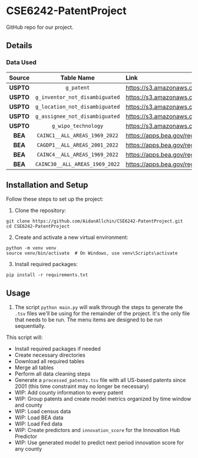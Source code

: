 # CSE6242-PatentProject

GitHub repo for our project.

## Details

### Data Used

|  Source   |           Table Name           |                                            Link                                             |
| :-------: | :----------------------------: | :------------------------------------------------------------------------------------------ |
| **USPTO** |           `g_patent`           |           https://s3.amazonaws.com/data.patentsview.org/download/g_patent.tsv.zip           |
| **USPTO** | `g_inventor_not_disambiguated` | https://s3.amazonaws.com/data.patentsview.org/download/g_inventor_not_disambiguated.tsv.zip |
| **USPTO** | `g_location_not_disambiguated` | https://s3.amazonaws.com/data.patentsview.org/download/g_location_not_disambiguated.tsv.zip |
| **USPTO** | `g_assignee_not_disambiguated` | https://s3.amazonaws.com/data.patentsview.org/download/g_assignee_not_disambiguated.tsv.zip |
| **USPTO** |      `g_wipo_technology`       |      https://s3.amazonaws.com/data.patentsview.org/download/g_wipo_technology.tsv.zip       |
|  **BEA**  | `CAINC1__ALL_AREAS_1969_2022`  |                        https://apps.bea.gov/regional/zip/CAINC1.zip                         |
|  **BEA**  | `CAGDP1__ALL_AREAS_2001_2022`  |                        https://apps.bea.gov/regional/zip/CAGDP1.zip                         |
|  **BEA**  | `CAINC4__ALL_AREAS_1969_2022`  |                        https://apps.bea.gov/regional/zip/CAINC4.zip                         |
|  **BEA**  | `CAINC30__ALL_AREAS_1969_2022` |                        https://apps.bea.gov/regional/zip/CAINC30.zip                        |

## Installation and Setup

Follow these steps to set up the project:

1. Clone the repository:

```
git clone https://github.com/AidanAllchin/CSE6242-PatentProject.git
cd CSE6242-PatentProject
```

2. Create and activate a new virtual environment:

```
python -m venv venv
source venv/bin/activate  # On Windows, use venv\Scripts\activate
```

3. Install required packages:

```
pip install -r requirements.txt
```

## Usage

1. The script `python main.py` will walk through the steps to generate the `.tsv` files we'll be using for the remainder of the project. It's the only file that needs to be run. The menu items are designed to be run sequentially.

This script will:

- Install required packages if needed
- Create necessary directories
- Download all required tables
- Merge all tables
- Perform all data cleaning steps
- Generate a `processed_patents.tsv` file with all US-based patents since 2001 (this time constraint may no longer be necessary)
- WIP: Add county information to every patent
- WIP: Group patents and create model metrics organized by time window and county
- WIP: Load census data
- WIP: Load BEA data
- WIP: Load Fed data
- WIP: Create predictors and `innovation_score` for the Innovation Hub Predictor
- WIP: Use generated model to predict next period innovation score for any county
